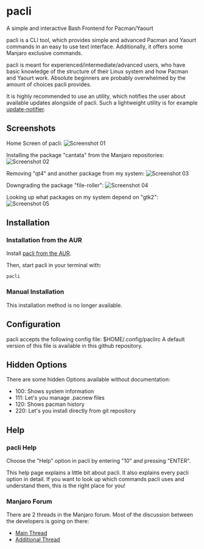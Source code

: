 # pacli
A simple and interactive Bash Frontend for Pacman/Yaourt

pacli is a CLI tool, which provides simple and advanced Pacman and Yaourt commands in an easy to use text interface. Additionally, it offers some Manjaro exclusive commands.

pacli is meant for experienced/intermediate/advanced users, who have basic knowledge of the structure of their Linux system and how Pacman and Yaourt work. Absolute beginners are probably overwhelmed by the amount of choices pacli provides.

It is highly recommended to use an utility, which notifies the user about available updates alongside of pacli. Such a lightweight utility is for example [update-notifier](https://github.com/Chrysostomus/update-notifier).


## Screenshots

Home Screen of pacli:
![Screenshot 01](http://i.imgur.com/UlECqkm.png)

Installing the package "cantata" from the Manjaro repositories:
![Screenshot 02](http://i.imgur.com/m1Kzp8U.png)

Removing "qt4" and another package from my system:
![Screenshot 03](http://i.imgur.com/jJKrdp5.png)

Downgrading the package "file-roller":
![Screenshot 04](http://i.imgur.com/kKzqbSl.png)

Looking up what packages on my system depend on "gtk2":
![Screenshot 05](http://i.imgur.com/dVfXdLj.png)


## Installation

### Installation from the AUR
Install [pacli from the AUR](https://aur.archlinux.org/packages/pacli/).

Then, start pacli in your terminal with:
```
pacli
```

### Manual Installation
This installation method is no longer available.


## Configuration

pacli accepts the following config file:
$HOME/.config/paclirc
A default version of this file is available in this github repository.


## Hidden Options

There are some hidden Options available without documentation:
- 100: Shows system information
- 111: Let's you manage .pacnew files
- 120: Shows pacman history
- 220: Let's you install directly from git repository


## Help

### pacli Help
Choose the "Help" option in pacli by entering "10" and pressing "ENTER".

This help page explains a little bit about pacli. It also explains every pacli option in detail. If you want to look up which commands pacli uses and understand them, this is the right place for you!

### Manjaro Forum
There are 2 threads in the Manjaro forum. Most of the discussion between the developers is going on there:
 - [Main Thread](https://forum.manjaro.org/index.php?topic=21399.0)
 - [Additional Thread](https://forum.manjaro.org/index.php?topic=28563.0)
